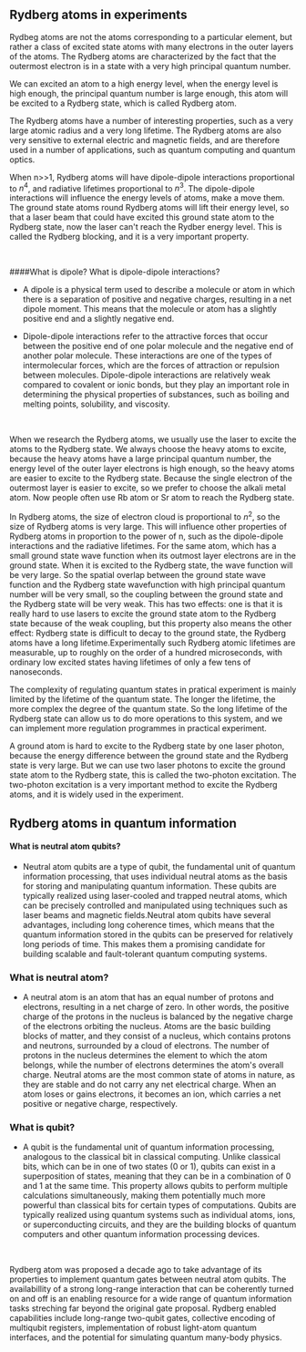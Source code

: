 ## Rydberg atoms in experiments

Rydbeg atoms are not the atoms corresponding to a particular element, but rather a class of excited state atoms with many electrons in the outer layers of the atoms. The Rydberg atoms are characterized by the fact that the outermost electron is in a state with a very high principal quantum number.

We can excited an atom to a high energy level, when the energy level is high enough, the principal quantum number is large enough, this atom will be excited to a Rydberg state, which is called Rydberg atom.

The Rydberg atoms have a number of interesting properties, such as a very large atomic radius and a very long lifetime. The Rydberg atoms are also very sensitive to external electric and magnetic fields, and are therefore used in a number of applications, such as quantum computing and quantum optics.

When n>>1, Rydberg atoms will have dipole-dipole interactions proportional to $n^4$, and radiative lifetimes proportional to $n^3$. The dipole-dipole interactions will influence the energy levels of atoms, make a move them. The ground state atoms round Rydberg atoms will lift their energy level, so that a laser beam that could have excited this ground state atom to the Rydberg state, now the laser can't reach the Rydber energy level. This is called the Rydberg blocking, and it is a very important property.

<br>

####What is dipole? What is dipole-dipole interactions?
- A dipole is a physical term used to describe a molecule or atom in which there is a separation of positive and negative charges, resulting in a net dipole moment. This means that the molecule or atom has a slightly positive end and a slightly negative end.

- Dipole-dipole interactions refer to the attractive forces that occur between the positive end of one polar molecule and the negative end of another polar molecule. These interactions are one of the types of intermolecular forces, which are the forces of attraction or repulsion between molecules. Dipole-dipole interactions are relatively weak compared to covalent or ionic bonds, but they play an important role in determining the physical properties of substances, such as boiling and melting points, solubility, and viscosity.

<br>

When we research the Rydberg atoms, we usually use the laser to excite the atoms to the Rydberg state. We always choose the heavy atoms to excite, because the heavy atoms have a large principal quantum number, the energy level of the outer layer electrons is high enough, so the heavy atoms are easier to excite to the Rydberg state. Because the single electron of the outermost layer is easier to excite, so we prefer to choose the alkali metal atom. Now people often use Rb atom or Sr atom to reach the Rydberg state.

In Rydberg atoms, the size of electron cloud is proportional to $n^2$, so the size of Rydberg atoms is very large. This will influence other properties of Rydberg atoms in proportion to the power of n, such as the dipole-dipole interactions and the radiative lifetimes. For the same atom, which has a small ground state wave function when its outmost layer electrons are in the ground state. When it is excited to the Rydberg state, the wave function will be very large. So the spatial overlap between the ground state wave function and the Rydberg state wavefunction with high principal quantum number will be very small, so the coupling between the ground state and the Rydberg state will be very weak. This has two effects: one is that it is really hard to use lasers to excite the ground state atom to the Rydberg state because of the weak coupling, but this property also means the other effect: Rydberg state is difficult to decay to the ground state, the Rydberg atoms have a long lifetime.Experimentally such Rydberg atomic lifetimes are measurable, up to roughly on the order of a hundred microseconds, with ordinary low excited states having lifetimes of only a few tens of nanoseconds.

The complexity of regulating quantum states in pratical experiment is mainly limited by the lifetime of the quantum state. The longer the lifetime, the more complex the degree of the quantum state. So the long lifetime of the Rydberg state can allow us to do more operations to this system, and we can implement more regulation programmes in practical experiment.

A ground atom is hard to excite to the Rydberg state by one laser photon, because the energy difference between the ground state and the Rydberg state is very large. But we can use two laser photons to excite the ground state atom to the Rydberg state, this is called the two-photon excitation. The two-photon excitation is a very important method to excite the Rydberg atoms, and it is widely used in the experiment.



## Rydberg atoms in quantum information

#### What is neutral atom qubits?
- Neutral atom qubits are a type of qubit, the fundamental unit of quantum information processing, that uses individual neutral atoms as the basis for storing and manipulating quantum information. These qubits are typically realized using laser-cooled and trapped neutral atoms, which can be precisely controlled and manipulated using techniques such as laser beams and magnetic fields.Neutral atom qubits have several advantages, including long coherence times, which means that the quantum information stored in the qubits can be preserved for relatively long periods of time. This makes them a promising candidate for building scalable and fault-tolerant quantum computing systems.


### What is neutral atom?
- A neutral atom is an atom that has an equal number of protons and electrons, resulting in a net charge of zero. In other words, the positive charge of the protons in the nucleus is balanced by the negative charge of the electrons orbiting the nucleus. Atoms are the basic building blocks of matter, and they consist of a nucleus, which contains protons and neutrons, surrounded by a cloud of electrons. The number of protons in the nucleus determines the element to which the atom belongs, while the number of electrons determines the atom's overall charge. Neutral atoms are the most common state of atoms in nature, as they are stable and do not carry any net electrical charge. When an atom loses or gains electrons, it becomes an ion, which carries a net positive or negative charge, respectively.

### What is qubit?
- A qubit is the fundamental unit of quantum information processing, analogous to the classical bit in classical computing. Unlike classical bits, which can be in one of two states (0 or 1), qubits can exist in a superposition of states, meaning that they can be in a combination of 0 and 1 at the same time. This property allows qubits to perform multiple calculations simultaneously, making them potentially much more powerful than classical bits for certain types of computations. Qubits are typically realized using quantum systems such as individual atoms, ions, or superconducting circuits, and they are the building blocks of quantum computers and other quantum information processing devices.


<br>

Rydberg atom was proposed a decade ago to take advantage of its properties to implement quantum gates between neutral atom qubits. The availabillity of a strong long-range interaction that can be coherently turned on and off is an enabling resource for a wide range of quantum information tasks streching far beyond the original gate proposal. Rydberg enabled capabilities include long-range two-qubit gates, collective encoding of multiqubit registers, implementation of robust light-atom quantum interfaces, and the potential for simulating quantum many-body physics.

